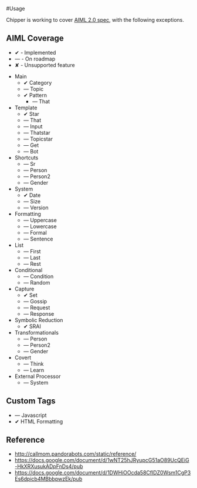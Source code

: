 #Usage

Chipper is working to cover [AIML 2.0 spec](https://docs.google.com/document/d/1wNT25hJRyupcG51aO89UcQEiG-HkXRXusukADpFnDs4/pub), with the following exceptions.

## AIML Coverage

- ✔ - Implemented
- — - On roadmap
- ✘ - Unsupported feature

* Main
  * ✔ Category
  * — Topic
  * ✔ Pattern
    * — That
* Template
  * ✔ Star
  * — That
  * — Input
  * — Thatstar
  * — Topicstar
  * — Get
  * — Bot
* Shortcuts
  * — Sr
  * — Person
  * — Person2
  * — Gender
* System
  * ✔ Date
  * — Size
  * — Version
* Formatting
  * — Uppercase
  * — Lowercase
  * — Formal
  * — Sentence
* List
  * — First
  * — Last
  * — Rest
* Conditional
  * — Condition
  * — Random
* Capture
  * ✔ Set
  * — Gossip
  * — Request
  * — Response
* Symbolic Reduction
  * ✔ SRAI
* Transformationals
  * — Person
  * — Person2
  * — Gender
* Covert
  * — Think
  * — Learn
* External Processor
  * — System

## Custom Tags

* — Javascript
* ✔ HTML Formatting

## Reference

- http://callmom.pandorabots.com/static/reference/
- https://docs.google.com/document/d/1wNT25hJRyupcG51aO89UcQEiG-HkXRXusukADpFnDs4/pub
- https://docs.google.com/document/d/1DWHiOOcda58CflDZ0Wsm1CgP3Es6dpicb4MBbbpwzEk/pub